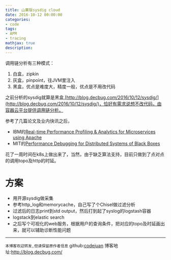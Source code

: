 ```yaml
---
title: 山寨版sysdig cloud
date: 2016-10-12 00:00:00
categories:
- code
tags: 
- APM
- tracing
mathjax: true
description: 
---
```


调用链分析有三种模式：
1. 白盒，zipkin
2. 灰盒，pinpoint，往JVM里注入
3. 黑盒，优点是难度大，精度一般，优点是不用改代码

之前分析的sysdig就算是黑盒,[http://blog.decbug.com/2016/10/12/sysdig/](http://blog.decbug.com/2016/10/12/sysdig/)，恰好有需求说想不改代码，由容器云平台提供调用链分析。

参考了几篇论文及业内快讯之后，
- IBM的[Real-time Performance Profiling & Analytics for Microservices using Apache ](http://www.spark.tc/real-time-application-performance-profiling-using-spark/)
- MIT的[Performance Debugging for Distributed Systems of Black Boxes](https://pdos.csail.mit.edu/~athicha/papers/blackboxes:sosp03.pdf)

花了一周时间在k8s上做出来了，当然，由于缺乏算法支持，目前只做到了点对点的调用topo及http的时延。

<!--more-->

# 方案
- 用开源sysdig做采集
- 参考http_log和memorycache，自己写了个Chisel做过滤分析
- 过滤后的日志print到std output，然后打到起了syslog的logstash容器
- logstack到elastic search
- 之后写个可视化的web服务，根据用户的查询条件，把对应的topo及时延画出来，就可以辅助诊断性能问题


----------------------------

`本博客欢迎转发,但请保留原作者信息`
github:[codejuan](https://github.com/CodeJuan)
博客地址:http://blog.decbug.com/



